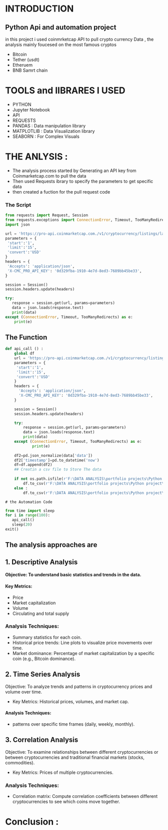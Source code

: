 # INTRODUCTION 
 ## Python Api and automation project 
in this project i used coinmrketcap API to pull crypto currency Data , the analysis mainly foucesed on the most famous cryptos 
- Bitcoin
- Tether (usdt)
- Etheruem
- BNB Samrt chain

# TOOLS and lIBRARES I USED 
- PYTHON  
- Jupyter Notebook
- API
- REQUESTS 
- PANDAS : Data manipulation library
- MATPLOTLIB : Data Visualization library
- SEABORN  : For Complex Visuals

# THE ANLYSIS :

- The analysis process started by Generating an API key from Coinmarketcap.com to pull the data
- Then used Requests ibrary to specify the parameters  to get 
specific data 
- then created a fuction for the pull request code
 ### The Script 
 ``` python
 from requests import Request, Session
from requests.exceptions import ConnectionError, Timeout, TooManyRedirects
import json

url = 'https://pro-api.coinmarketcap.com./v1/cryptocurrency/listings/latest'
parameters = {
  'start':'1',
  'limit':'15',
  'convert':'USD'
}
headers = {
  'Accepts': 'application/json',
  'X-CMC_PRO_API_KEY': '0d329fba-1910-4e7d-8ed3-7689bb45be33',
}

session = Session()
session.headers.update(headers)

try:
    response = session.get(url, params=parameters)
    data = json.loads(response.text)
    print(data)
except (ConnectionError, Timeout, TooManyRedirects) as e:
     print(e)
```
## The Function 
``` py
def api_call () :
    global df 
    url = 'https://pro-api.coinmarketcap.com./v1/cryptocurrency/listings/latest'
    parameters = {
     'start':'1',
     'limit':'15',
     'convert':'USD'
    }
    headers = {
      'Accepts': 'application/json',
      'X-CMC_PRO_API_KEY': '0d329fba-1910-4e7d-8ed3-7689bb45be33',
    }

    session = Session()
    session.headers.update(headers)

    try:
        response = session.get(url, params=parameters)
        data = json.loads(response.text)
        print(data)
    except (ConnectionError, Timeout, TooManyRedirects) as e:
            print(e)
            
    df2=pd.json_normalize(data['data'])
    df2['timestamp']=pd.to_datetime('now')
    df=df.append(df2)
    ## Creatin a csv file to Store The data
    
    if not os.path.isfile(r'F:\DATA ANALYSIS\portfolio projects\Python project\Api and automation project') :
        df.to_csv(r'F:\DATA ANALYSIS\portfolio projects\Python project\Api and automation project',header='column names')
    else :
        df.to_csv(r'F:\DATA ANALYSIS\portfolio projects\Python project\Api and automation project',mode='a',header=False)
  ```
    # the Automation Code 

 ``` py
 from time import sleep
for i in range(100):
    api_call()
    sleep(20)
exit()
``` 

## The analysis approaches are 
## 1. Descriptive Analysis

   #### Objective: To understand basic statistics and trends in the data.
   #### Key Metrics: 
  -   Price 
  -    Market capitalization
   -   Volume
   -   Circulating and total supply
    
### Analysis Techniques:
 -  Summary statistics  for each coin.
  -    Historical price trends: Line plots to visualize price movements over time.
   -   Market dominance: Percentage of market capitalization by a specific coin (e.g., Bitcoin dominance).
## 2. Time Series Analysis
   Objective: To analyze trends and patterns in cryptocurrency prices and volume over time.
   - Key Metrics: Historical prices, volumes, and market cap.
 #### Analysis Techniques:
  - patterns over specific time frames (daily, weekly, monthly).
## 3. Correlation Analysis
   Objective: To examine relationships between different cryptocurrencies or between cryptocurrencies and traditional financial markets (stocks, commodities).
  - Key Metrics: Prices of multiple cryptocurrencies.
### Analysis Techniques:
  - Correlation matrix: Compute correlation coefficients between different cryptocurrencies to see which coins move together.

  #

# Conclusion :



 

